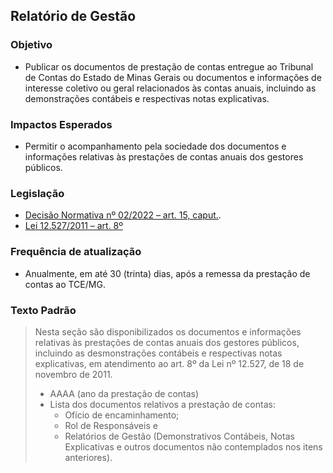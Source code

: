 ## Relatório de Gestão

### Objetivo
- Publicar os documentos de prestação de contas entregue ao Tribunal de Contas do Estado de Minas Gerais ou documentos e informações de interesse coletivo ou geral relacionados às contas anuais, incluindo as demonstrações contábeis e respectivas notas explicativas. 

### Impactos Esperados
- Permitir o acompanhamento pela sociedade dos documentos e informações relativas às prestações de contas anuais dos gestores públicos. 

### Legislação
- [Decisão Normativa nº 02/2022 – art. 15, caput.](https://tclegis.tce.mg.gov.br/Home/Detalhe/1141129).
- [Lei 12.527/2011 – art. 8º](https://www.planalto.gov.br/ccivil_03/_ato2011-2014/2011/lei/l12527.htm )  


### Frequência de atualização
- Anualmente, em até 30 (trinta) dias, após a remessa da prestação de contas ao TCE/MG.   

### Texto Padrão

> Nesta seção são disponibilizados os documentos e informações relativas às prestações de contas anuais dos gestores públicos, incluindo as desmonstrações contábeis e respectivas notas explicativas, em atendimento ao art. 8º da Lei nº 12.527, de 18 de novembro de 2011. 
> 
> - AAAA (ano da prestação de contas) 
> - Lista dos documentos relativos a prestação de contas:  
>   - Ofício de encaminhamento;
>   - Rol de Responsáveis e
>   - Relatórios de Gestão (Demonstrativos Contábeis, Notas Explicativas e outros documentos não contemplados nos itens anteriores). 
      
